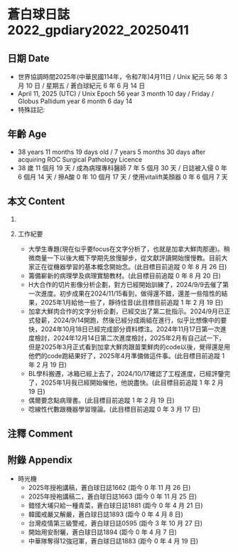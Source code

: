 [_metadata_:encoding]: - "utf-8"
[_metadata_:language]: - "zh-Hant-TW"
[_metadata_:fileformat]: - "markdown"
[_metadata_:MIME_type]: - "text/plain"
[_metadata_:markdown_version]: - "commonmark version 0.30"
[_metadata_:markdown_spec]: - "https://spec.commonmark.org/0.30/"

# 蒼白球日誌2022_gpdiary2022_20250411 #

## 日期 Date ##

* 世界協調時間2025年(中華民國114年，令和7年)4月11日 / Unix 紀元 56 年 3 月 10 日 / 星期五 / 蒼白球紀元 6 年 6 月 14 日
* April 11, 2025 (UTC) / Unix Epoch 56 year 3 month 10 day / Friday / Globus Pallidum year 6 month 6 day 14
* 特殊註記:

## 年齡 Age ##

* 38 years 11 months 19 days old / 7 years 5 months 30 days after acquiring ROC Surgical Pathology Licence
* 38 歲 11 個月 19 天 / 成為病理專科醫師 7 年 5 個月 30 天 / 日誌被入侵 0 年 6 個月 14 天 / 擦A酸 0 年 10 個月 17 天 / 使用vitalift美顏器 0 年 6 個月 7 天

## 本文 Content ##

1. 

2. 工作紀要

    - 大學生專題(現在似乎要focus在文字分析了，也就是加拿大鮮肉那邊)。稍微商量一下以後大概下學期先放慢腳步，從文獻評讀開始慢慢教。目前大家正在從機器學習的基本概念開始念。(此目標目前追蹤 0 年 8 月 26 日)
    - 籌備嶄新的病理學及病理實驗教材。(此目標目前追蹤 0 年 8 月 20 日)
    - H大合作的切片影像分析企劃，對方已經開始訓練了，2024/9/9去催了第一次進度。初步成果在2024/11/15看到，做得還不錯，還差一些陰性的結果，2025年1月給他一些了，靜待佳音(此目標目前追蹤 1 年 2 月 19 日)
    - 加拿大鮮肉合作的文字分析企劃，已經交出了第二批指示。2024/9月已正式發薪，2024/9/14開跑，然後已經分成兩組在進行，似乎比想像中的要快，2024年10月18日已經完成部分資料標注。2024年11月17日第一次進度檢討，2024年12月14日第二次進度檢討，2025年2月有自己試一下，但是2025年3月正式看到加拿大鮮肉跟苗栗鮮肉的code以後，覺得還是用他們的code跑結果好了，2025年4月準備做這件事。(此目標目前追蹤 1 年 2 月 19 日)
    - BL學科搬遷，冰箱已經上去了，2024/10/17確認了工程進度，已經評鑒完了，2025年1月我已經開始催他，他說盡快。(此目標目前追蹤 1 年 2 月 19 日)
    - 偶爾要念點病理書。(此目標目前追蹤 1 年 2 月 19 日)
    - 唸線性代數跟機器學習理論。(此目標目前追蹤 0 年 3 月 17 日)

## 注釋 Comment ##


## 附錄 Appendix ##

* 時光機
    - 2025年授袍講稿，蒼白球日誌1662 (距今 0 年 11 月 26 日)
    - 2025年授袍講稿二，蒼白球日誌1663 (距今 0 年 11 月 25 日)
    - 錯怪大埔只給一種青菜，蒼白球日誌1881 (距今 0 年 4 月 21 日)
    - 韓國戒嚴又解嚴，蒼白球日誌1893 (距今 0 年 4 月 8 日)
    - 台灣疫情第三級警戒，蒼白球日誌0595 (距今 3 年 10 月 27 日)
    - 開始用安耐曬，蒼白球日誌1894 (距今 0 年 4 月 7 日)
    - 中華隊奪得12強冠軍，蒼白球日誌1883 (距今 0 年 4 月 19 日)
